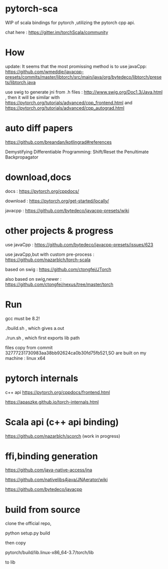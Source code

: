 # pytorch-sca
WIP of scala bindings for pytorch ,utilizing the pytorch cpp api.

chat here : https://gitter.im/torchScala/community
# How

update: It seems that the most promissing method is to use javaCpp: https://github.com/wmeddie/javacpp-presets/commits/master/libtorch/src/main/java/org/bytedeco/libtorch/presets/libtorch.java

use swig to generate jni from .h files : http://www.swig.org/Doc1.3/Java.html , then it will be similar with https://pytorch.org/tutorials/advanced/cpp_frontend.html and https://pytorch.org/tutorials/advanced/cpp_autograd.html


# auto diff papers

https://github.com/breandan/kotlingrad#references

Demystifying Differentiable Programming: Shift/Reset the Penultimate Backpropagator

# download,docs

docs : https://pytorch.org/cppdocs/

download : https://pytorch.org/get-started/locally/

javacpp : https://github.com/bytedeco/javacpp-presets/wiki
# other projects & progress

use javaCpp :  https://github.com/bytedeco/javacpp-presets/issues/623

use javaCpp,but with custom pre-process :  https://github.com/nazarblch/torch-scala

based on swig : https://github.com/ctongfei/JTorch

also based on swig,newer : https://github.com/ctongfei/nexus/tree/master/torch

# Run 
gcc must be 8.2!

./build.sh , which gives a.out

./run.sh , which first exports lib path

files copy from commit 32777231730983aa38bb92624ca0b30fd75fb521,SO are built on my machine : linux x64

# pytorch internals

c++ api https://pytorch.org/cppdocs/frontend.html

https://apaszke.github.io/torch-internals.html


# Scala api (c++ api binding)

https://github.com/nazarblch/scorch (work in progress)

# ffi,binding generation

https://github.com/java-native-access/jna

https://github.com/nativelibs4java/JNAerator/wiki

https://github.com/bytedeco/javacpp

# build from source

clone the official repo,

python setup.py build

then copy 

pytorch/build/lib.linux-x86_64-3.7/torch/lib

to lib
